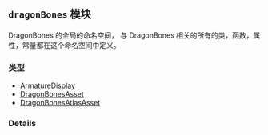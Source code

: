 
## `dragonBones` 模块






DragonBones 的全局的命名空间，
与 DragonBones 相关的所有的类，函数，属性，常量都在这个命名空间中定义。


### 类型

  - [ArmatureDisplay](../classes/ArmatureDisplay.md)
  - [DragonBonesAsset](../classes/DragonBonesAsset.md)
  - [DragonBonesAtlasAsset](../classes/DragonBonesAtlasAsset.md)




### Details




